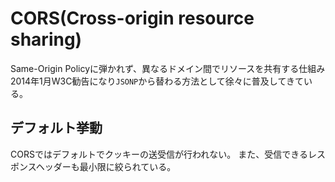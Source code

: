 # CORS(Cross-origin resource sharing)

Same-Origin Policyに弾かれず、異なるドメイン間でリソースを共有する仕組み  
2014年1月W3C勧告になり`JSONP`から替わる方法として徐々に普及してきている。

## デフォルト挙動

CORSではデフォルトでクッキーの送受信が行われない。
また、受信できるレスポンスヘッダーも最小限に絞られている。